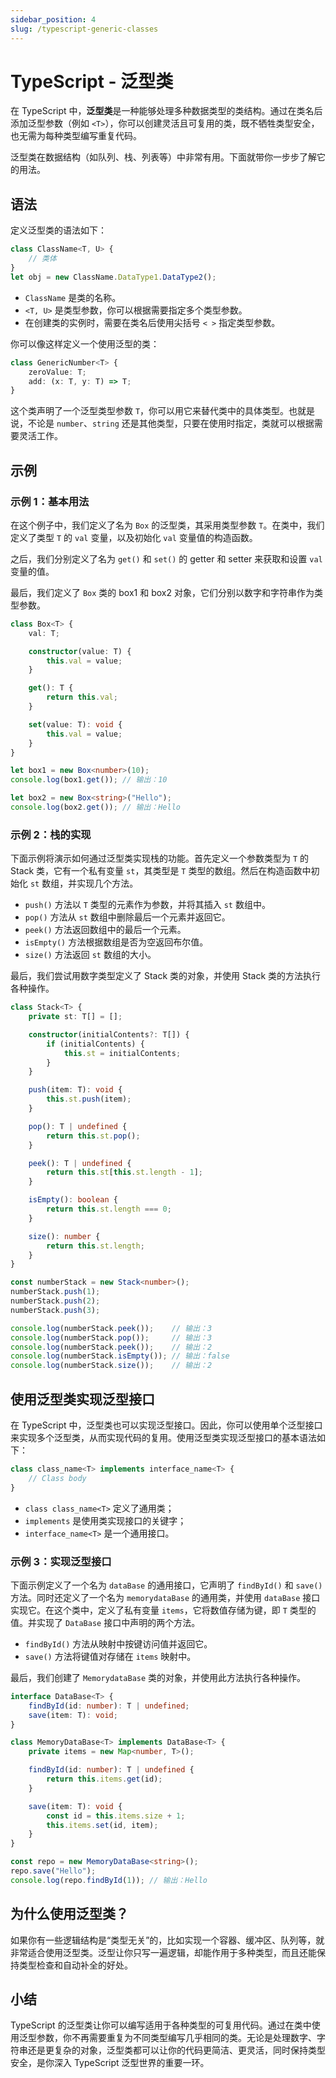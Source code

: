 ```yaml
---
sidebar_position: 4
slug: /typescript-generic-classes
---
```


# TypeScript - 泛型类

在 TypeScript 中，**泛型类**是一种能够处理多种数据类型的类结构。通过在类名后添加泛型参数（例如 `<T>`），你可以创建灵活且可复用的类，既不牺牲类型安全，也无需为每种类型编写重复代码。

泛型类在数据结构（如队列、栈、列表等）中非常有用。下面就带你一步步了解它的用法。



## 语法

定义泛型类的语法如下：

```typescript
class ClassName<T, U> {
    // 类体
}
let obj = new ClassName.DataType1.DataType2();
```

- `ClassName` 是类的名称。
- `<T, U>` 是类型参数，你可以根据需要指定多个类型参数。
- 在创建类的实例时，需要在类名后使用尖括号 `< >` 指定类型参数。

你可以像这样定义一个使用泛型的类：

```typescript
class GenericNumber<T> {
    zeroValue: T;
    add: (x: T, y: T) => T;
}
```

这个类声明了一个泛型类型参数 `T`，你可以用它来替代类中的具体类型。也就是说，不论是 `number`、`string` 还是其他类型，只要在使用时指定，类就可以根据需要灵活工作。



## 示例

### 示例 1：基本用法

在这个例子中，我们定义了名为 `Box` 的泛型类，其采用类型参数 `T`。在类中，我们定义了类型 `T` 的 `val` 变量，以及初始化 `val` 变量值的构造函数。

之后，我们分别定义了名为 `get()` 和 `set()` 的 getter 和 setter 来获取和设置 `val` 变量的值。

最后，我们定义了 `Box` 类的 box1 和 box2 对象，它们分别以数字和字符串作为类型参数。

```typescript showLineNumbers
class Box<T> {
    val: T;

    constructor(value: T) {
        this.val = value;
    }

    get(): T {
        return this.val;
    }

    set(value: T): void {
        this.val = value;
    }
}

let box1 = new Box<number>(10);
console.log(box1.get()); // 输出：10

let box2 = new Box<string>("Hello");
console.log(box2.get()); // 输出：Hello
```



### 示例 2：栈的实现

下面示例将演示如何通过泛型类实现栈的功能。首先定义一个参数类型为 `T` 的 Stack 类，它有一个私有变量 `st`，其类型是 `T` 类型的数组。然后在构造函数中初始化 `st` 数组，并实现几个方法。

- `push()` 方法以 `T` 类型的元素作为参数，并将其插入 `st` 数组中。
- `pop()` 方法从 `st` 数组中删除最后一个元素并返回它。
- `peek()` 方法返回数组中的最后一个元素。
- `isEmpty()` 方法根据数组是否为空返回布尔值。
- `size()` 方法返回 `st` 数组的大小。

最后，我们尝试用数字类型定义了 Stack 类的对象，并使用 Stack 类的方法执行各种操作。

```typescript showLineNumbers
class Stack<T> {
    private st: T[] = [];

    constructor(initialContents?: T[]) {
        if (initialContents) {
            this.st = initialContents;
        }
    }

    push(item: T): void {
        this.st.push(item);
    }

    pop(): T | undefined {
        return this.st.pop();
    }

    peek(): T | undefined {
        return this.st[this.st.length - 1];
    }

    isEmpty(): boolean {
        return this.st.length === 0;
    }

    size(): number {
        return this.st.length;
    }
}

const numberStack = new Stack<number>();
numberStack.push(1);
numberStack.push(2);
numberStack.push(3);

console.log(numberStack.peek());    // 输出：3
console.log(numberStack.pop());     // 输出：3
console.log(numberStack.peek());    // 输出：2
console.log(numberStack.isEmpty()); // 输出：false
console.log(numberStack.size());    // 输出：2
```



## 使用泛型类实现泛型接口

在 TypeScript 中，泛型类也可以实现泛型接口。因此，你可以使用单个泛型接口来实现多个泛型类，从而实现代码的复用。使用泛型类实现泛型接口的基本语法如下：

```typescript
class class_name<T> implements interface_name<T> {
    // Class body
}
```

- `class class_name<T>` 定义了通用类；
- `implements` 是使用类实现接口的关键字；
- `interface_name<T>` 是一个通用接口。

### 示例 3：实现泛型接口

下面示例定义了一个名为 `dataBase` 的通用接口，它声明了 `findById()` 和 `save()` 方法。同时还定义了一个名为 `memorydataBase` 的通用类，并使用 `dataBase` 接口实现它。在这个类中，定义了私有变量 `items`，它将数值存储为键，即 `T` 类型的值。并实现了 `DataBase` 接口中声明的两个方法。

- `findById()` 方法从映射中按键访问值并返回它。
- `save()` 方法将键值对存储在 `items` 映射中。

最后，我们创建了 `MemorydataBase` 类的对象，并使用此方法执行各种操作。

```typescript showLineNumbers
interface DataBase<T> {
    findById(id: number): T | undefined;
    save(item: T): void;
}

class MemoryDataBase<T> implements DataBase<T> {
    private items = new Map<number, T>();

    findById(id: number): T | undefined {
        return this.items.get(id);
    }

    save(item: T): void {
        const id = this.items.size + 1;
        this.items.set(id, item);
    }
}

const repo = new MemoryDataBase<string>();
repo.save("Hello");
console.log(repo.findById(1)); // 输出：Hello
```



## 为什么使用泛型类？

如果你有一些逻辑结构是“类型无关”的，比如实现一个容器、缓冲区、队列等，就非常适合使用泛型类。泛型让你只写一遍逻辑，却能作用于多种类型，而且还能保持类型检查和自动补全的好处。



## 小结

TypeScript 的泛型类让你可以编写适用于各种类型的可复用代码。通过在类中使用泛型参数，你不再需要重复为不同类型编写几乎相同的类。无论是处理数字、字符串还是更复杂的对象，泛型类都可以让你的代码更简洁、更灵活，同时保持类型安全，是你深入 TypeScript 泛型世界的重要一环。
